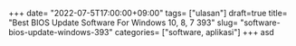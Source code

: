 +++
date= "2022-07-5T17:00:00+09:00"
tags= ["ulasan"]
draft=true
title= "Best BIOS Update Software For Windows 10, 8, 7        393"
slug= "software-bios-update-windows-393"
categories= ["software, aplikasi"]
+++
asd
